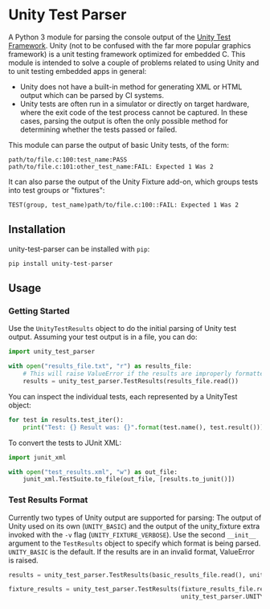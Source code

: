 # Unity Test Parser

A Python 3 module for parsing the console output of the
[Unity Test Framework](https://github.com/ThrowTheSwitch/Unity). Unity (not to
be confused with the far more popular graphics framework) is a unit testing
framework optimized for embedded C. This module is intended to solve a couple
of problems related to using Unity and to unit testing embedded apps in
general:

* Unity does not have a built-in method for generating XML or HTML output which
  can be parsed by CI systems.
* Unity tests are often run in a simulator or directly on target hardware,
  where the exit code of the test process cannot be captured. In these cases,
  parsing the output is often the only possible method for determining whether
  the tests passed or failed.

This module can parse the output of basic Unity tests, of the form:
```
path/to/file.c:100:test_name:PASS
path/to/file.c:101:other_test_name:FAIL: Expected 1 Was 2
```

It can also parse the output of the Unity Fixture add-on, which groups tests
into test groups or "fixtures":
```
TEST(group, test_name)path/to/file.c:100::FAIL: Expected 1 Was 2
```

## Installation

unity-test-parser can be installed with `pip`:

```
pip install unity-test-parser
```

## Usage

### Getting Started

Use the `UnityTestResults` object to do the initial parsing of Unity test
output. Assuming your test output is in a file, you can do:

```python
import unity_test_parser

with open("results_file.txt", "r") as results_file:
    # This will raise ValueError if the results are improperly formatted
    results = unity_test_parser.TestResults(results_file.read())
```

You can inspect the individual tests, each represented by a UnityTest object:

```python
for test in results.test_iter():
    print("Test: {} Result was: {}".format(test.name(), test.result()))
```

To convert the tests to JUnit XML:
```python
import junit_xml

with open("test_results.xml", "w") as out_file:
    junit_xml.TestSuite.to_file(out_file, [results.to_junit()])
```

### Test Results Format

Currently two types of Unity output are supported for parsing: The output of
Unity used on its own (`UNITY_BASIC`) and the output of the unity_fixture extra
invoked with the `-v` flag (`UNITY_FIXTURE_VERBOSE`). Use the second `__init__`
argument to the `TestResults` object to specify which format is being parsed.
`UNITY_BASIC` is the default. If the results are in an invalid format,
ValueError is raised.

```python
results = unity_test_parser.TestResults(basic_results_file.read(), unity_test_parser.UNITY_BASIC)

fixture_results = unity_test_parser.TestResults(fixture_results_file.read(),
                                                unity_test_parser.UNITY_FIXTURE_VERBOSE)
```

